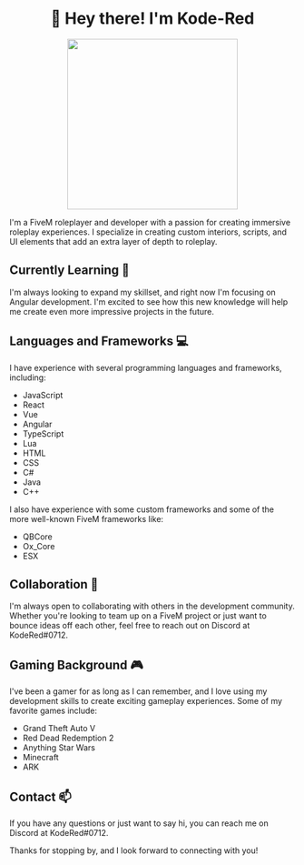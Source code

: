 <h1 align="center">👋 Hey there! I'm Kode-Red</h1>
<p align="center">
  <img width="300" height="300" src="https://i.ibb.co/pfYbzX6/idle.png">
</p>

<p>I'm a FiveM roleplayer and developer with a passion for creating immersive roleplay experiences. I specialize in creating custom interiors, scripts, and UI elements that add an extra layer of depth to roleplay.</p>

<h2>Currently Learning 🌱</h2>
<p>I'm always looking to expand my skillset, and right now I'm focusing on Angular development. I'm excited to see how this new knowledge will help me create even more impressive projects in the future.</p>

<h2>Languages and Frameworks 💻</h2>
<p>I have experience with several programming languages and frameworks, including:</p>
<ul>
  <li>JavaScript</li>
  <li>React</li>
  <li>Vue</li>
  <li>Angular</li>
  <li>TypeScript</li>
  <li>Lua</li>
  <li>HTML</li>
  <li>CSS</li>
  <li>C#</li>
  <li>Java</li>
  <li>C++</li>
</ul>
<p>I also have experience with some custom frameworks and some of the more well-known FiveM frameworks like:</p>
<ul>
  <li>QBCore</li>
  <li>Ox_Core</li>
  <li>ESX</li>
</ul>

<h2>Collaboration 🤝</h2>
<p>I'm always open to collaborating with others in the development community. Whether you're looking to team up on a FiveM project or just want to bounce ideas off each other, feel free to reach out on Discord at KodeRed#0712.</p>

<h2>Gaming Background 🎮</h2>
<p>I've been a gamer for as long as I can remember, and I love using my development skills to create exciting gameplay experiences. Some of my favorite games include:</p>
<ul>
  <li>Grand Theft Auto V</li>
  <li>Red Dead Redemption 2</li>
  <li>Anything Star Wars</li>
  <li>Minecraft</li>
  <li>ARK</li>
</ul>

<h2>Contact 📫</h2>
<p>If you have any questions or just want to say hi, you can reach me on Discord at KodeRed#0712.</p>

<p>Thanks for stopping by, and I look forward to connecting with you!</p>
